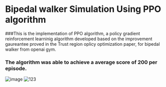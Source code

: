 # Bipedal walker Simulation Using PPO algorithm
###This is the implementation of PPO algorithm, a policy gradient reinforcement learninig algorithm developed based on the improvement gaureantee proved in the Trust region oplicy optimization paper, for bipedal walker from openai gym.
### The algorithm was able to achieve a average score of 200 per episode. 
![image](https://user-images.githubusercontent.com/73269696/160666811-fb76501b-90c3-4bb8-b066-bbb3639d0682.png)
![123](https://user-images.githubusercontent.com/73269696/160667130-f9142c5d-f244-43c5-ac1e-a55f1ef706fd.PNG)


